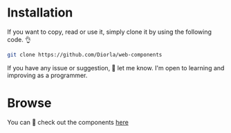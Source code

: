 # Installation

If you want to copy, read or use it, simply clone it by using the following code. 👌

```sh
git clone https://github.com/Diorla/web-components
```

If you have any issue or suggestion, 👏 let me know. I'm open to learning and improving as a programmer.

# Browse

You can 👀 check out the components [here](https://components.adeolaade.com/)
